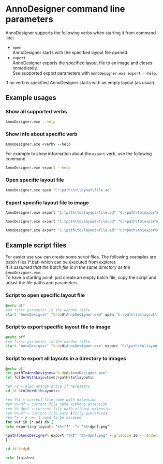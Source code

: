 # AnnoDesigner command line parameters

AnnoDesigner supports the following verbs when starting it from command line:

- `open`  
  AnnoDesigner starts with the specified layout file opened.
- `export`  
  AnnoDesigner exports the specified layout file to an image and closes immediately.  
  See supported export parameters with `AnnoDesigner.exe export --help`.

If no verb is specified AnnoDesigner starts with an empty layout (as usual).

## Example usages

### Show all supported verbs

```cmd
AnnoDesigner.exe --help
```

### Show info about specific verb

```cmd
AnnoDesigner.exe <verb> --help
```

For example to show information about the `export` verb, use the following command.

```cmd
AnnoDesigner.exe export --help
```

### Open specific layout file

```cmd
AnnoDesigner.exe open "C:\path\to\layout\file.ad"
```

### Export specific layout file to image

```cmd
AnnoDesigner.exe export "C:\path\to\layout\file.ad" "C:\path\to\exported\image.png"
```

```cmd
AnnoDesigner.exe export "C:\path\to\layout\file.ad" "C:\path\to\exported\image.png" --gridSize 10
```

```cmd
AnnoDesigner.exe export "C:\path\to\layout\file.ad" "C:\path\to\exported\image.png" --renderIcon=true --renderLabel=true
```

## Example script files

For easier use you can create some script files. The following examples are batch files (*.bat) which can be executed from explorer.  
*It is assumed that the batch file is in the same directory as the `AnnoDesigner.exe`.*  
To have a starting point, just create an empty batch file, copy the script and adjust the file paths and parameters.

### Script to open specific layout file

```bat
@echo off
rem first parameter is the window title
start "AnnoDesigner" "%~dp0\AnnoDesigner.exe" open "C:\path\to\layout\file.ad"
```

### Script to export specific layout file to image

```bat
@echo off
rem first parameter is the window title
start "AnnoDesigner" "%~dp0\AnnoDesigner.exe" export "C:\path\to\layout\file.ad" "C:\path\to\exported\image.png" --gridSize 20 --renderIcon=true --renderVersion=true
```

### Script to export all layouts in a directory to images

```bat
@echo off
set pathToAnnoDesigner="%~dp0\AnnoDesigner.exe"
set folderWithLayouts=C:\path\to\layouts\

rem /d = also change drive if necessary
cd /d %folderWithLayouts%

rem %%f = current file name with extension
rem %%~nf = current file name without extension
rem %%~dpnf = current file path without extension
rem %%~ff = current file path (fully qualified)
rem ^> = >, >, | need to be escaped
for %%f in (*.ad) do (
echo exporting layout: "%%~ff" -^> "%%~dpnf.png"

%pathToAnnoDesigner% export "%%f" "%%~dpnf.png" --gridSize 20 --renderIcon=false --renderVersion=true --renderStatistics=true
)

cd /d %~dp0

echo finished
```
